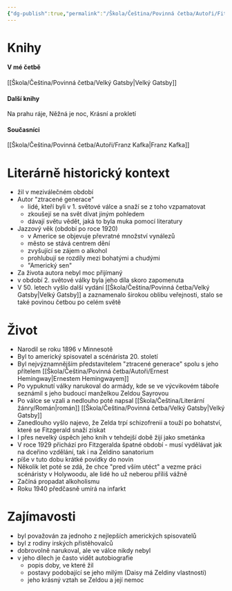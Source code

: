```yaml
---
{"dg-publish":true,"permalink":"/Škola/Čeština/Povinná četba/Autoři/Fitzgerald/","tags":["Autor","Literatura","Člověk"],"created":"2024-05-20T17:32:25.310+02:00","updated":"2024-05-20T21:49:16.640+02:00"}
---
```


# Knihy
#### V mé četbě
[[Škola/Čeština/Povinná četba/Velký Gatsby\|Velký Gatsby]]
#### Další knihy
Na prahu ráje, Něžná je noc, Krásní a prokletí
#### Současníci
[[Škola/Čeština/Povinná četba/Autoři/Franz Kafka\|Franz Kafka]]
# Literárně historický kontext
- žil v meziválečném období
- Autor "ztracené generace"
	- lidé, kteří byli v 1. světové válce a snaží se z toho vzpamatovat
	- zkoušejí se na svět dívat jiným pohledem
	- dávají světu vědět, jaká to byla muka pomocí literatury
- Jazzový věk (období po roce 1920)
	- v Americe se objevuje převratné množství vynálezů
	- město se stává centrem dění
	- zvyšující se zájem o alkohol
	- prohlubují se rozdíly mezi bohatými a chudými
	- "Americký sen"
- Za života autora nebyl moc přijímaný
- v období 2. světové války byla jeho díla skoro zapomenuta
- V 50. letech vyšlo další vydání [[Škola/Čeština/Povinná četba/Velký Gatsby\|Velký Gatsby]] a zaznamenalo širokou oblibu veřejnosti, stalo se také povinou četbou po celém světě
# Život
- Narodil se roku 1896 v Minnesotě
- Byl to americký spisovatel a scénárista 20. století 
- Byl nejvýznamnějším představitelem "ztracené generace" spolu s jeho přítelem [[Škola/Čeština/Povinná četba/Autoři/Ernest Hemingway\|Ernestem Hemingwayem]] 
- Po vypuknutí války narukoval do armády, kde se ve výcvikovém táboře seznámil s jeho budoucí manželkou Zeldou Sayrovou
- Po válce se vzali a nedlouho poté napsal [[Škola/Čeština/Literární žánry/Román\|román]] [[Škola/Čeština/Povinná četba/Velký Gatsby\|Velký Gatsby]]
- Zanedlouho vyšlo najevo, že Zelda trpí schizofrenií a touží po bohatství, které se Fitzgerald snaží získat
- I přes nevelký úspěch jeho knih v tehdejší době žijí jako smetánka 
- V roce 1929 přichází pro Fitzgeralda špatné období - musí vydělávat jak na dceřino vzdělání, tak i na Zeldino sanatorium
- píše v tuto dobu krátké povídky do novin
- Několik let poté se zdá, že chce "pred vším utéct" a vezme práci scénáristy v Holywoodu, ale lidé ho už neberou příliš vážně
- Začíná propadat alkoholismu
- Roku 1940 předčasně umírá na infarkt
# Zajímavosti
- byl považován za jednoho z nejlepších amerických spisovatelů
- byl z rodiny irských přistěhovalců
- dobrovolně narukoval, ale ve válce nikdy nebyl
- v jeho dílech je často vidět autobiografie
	- popis doby, ve které žil
	- postavy podobající se jeho milým (Daisy má Zeldiny vlastnosti)
	- jeho krásný vztah se Zeldou a její nemoc
